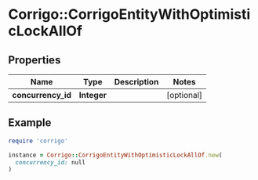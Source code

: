 # Corrigo::CorrigoEntityWithOptimisticLockAllOf

## Properties

| Name | Type | Description | Notes |
| ---- | ---- | ----------- | ----- |
| **concurrency_id** | **Integer** |  | [optional] |

## Example

```ruby
require 'corrigo'

instance = Corrigo::CorrigoEntityWithOptimisticLockAllOf.new(
  concurrency_id: null
)
```

